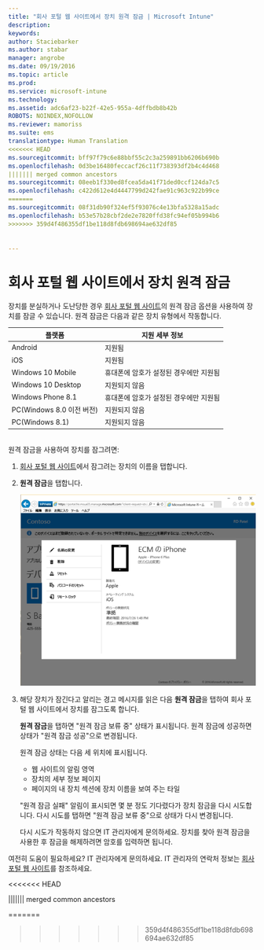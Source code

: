 ```yaml
---
title: "회사 포털 웹 사이트에서 장치 원격 잠금 | Microsoft Intune"
description: 
keywords: 
author: Staciebarker
ms.author: stabar
manager: angrobe
ms.date: 09/19/2016
ms.topic: article
ms.prod: 
ms.service: microsoft-intune
ms.technology: 
ms.assetid: adc6af23-b22f-42e5-955a-4dffbdb8b42b
ROBOTS: NOINDEX,NOFOLLOW
ms.reviewer: mamoriss
ms.suite: ems
translationtype: Human Translation
<<<<<<< HEAD
ms.sourcegitcommit: bff97f79c6e88bbf55c2c3a259891bb6206b690b
ms.openlocfilehash: 0d3be16480feccacf26c11f738393df2b4c4d468
||||||| merged common ancestors
ms.sourcegitcommit: 08eeb1f330ed8fcea5da41f71ded0ccf124da7c5
ms.openlocfilehash: c422d612e4d4447799d242fae91c963c922b99ce
=======
ms.sourcegitcommit: 08f31db90f324ef5f93076c4e13bfa5328a15adc
ms.openlocfilehash: b53e57b28cbf2de2e7820ffd38fc94ef05b994b6
>>>>>>> 359d4f486355df1be118d8fdb698694ae632df85


---
```



# 회사 포털 웹 사이트에서 장치 원격 잠금

장치를 분실하거나 도난당한 경우 [회사 포털 웹 사이트](http://portal.manage.microsoft.com)의 원격 잠금 옵션을 사용하여 장치를 잠글 수 있습니다. 원격 잠금은 다음과 같은 장치 유형에서 작동합니다.

플랫폼  |지원 세부 정보  
---------|---------
Android | 지원됨       
iOS | 지원됨
Windows 10 Mobile | 휴대폰에 암호가 설정된 경우에만 지원됨     
Windows 10 Desktop | 지원되지 않음  
Windows Phone 8.1 | 휴대폰에 암호가 설정된 경우에만 지원됨
PC(Windows 8.0 이전 버전) | 지원되지 않음       
PC(Windows 8.1) | 지원되지 않음

</br>
원격 잠금을 사용하여 장치를 잠그려면:

1.  [회사 포털 웹 사이트](http://portal.manage.microsoft.com)에서 잠그려는 장치의 이름을 탭합니다.

2.  **원격 잠금**을 탭합니다.

    ![remote-lock-option-on-company-portal-website](./media/iwp-screen-with-all-options.png)

3.  해당 장치가 잠긴다고 알리는 경고 메시지를 읽은 다음 **원격 잠금**을 탭하여 회사 포털 웹 사이트에서 장치를 잠그도록 합니다.

    **원격 잠금**을 탭하면 "원격 잠금 보류 중" 상태가 표시됩니다.  원격 잠금에 성공하면 상태가 "원격 잠금 성공"으로 변경됩니다.

    원격 잠금 상태는 다음 세 위치에 표시됩니다.

    * 웹 사이트의 알림 영역
    * 장치의 세부 정보 페이지
    * 페이지의 내 장치 섹션에 장치 이름을 보여 주는 타일

    "원격 잠금 실패" 알림이 표시되면 몇 분 정도 기다렸다가 장치 잠금을 다시 시도합니다. 다시 시도를 탭하면 "원격 잠금 보류 중"으로 상태가 다시 변경됩니다.

    다시 시도가 작동하지 않으면 IT 관리자에게 문의하세요. 장치를 찾아 원격 잠금을 사용한 후 잠금을 해제하려면 암호를 입력하면 됩니다.

여전히 도움이 필요하세요? IT 관리자에게 문의하세요. IT 관리자의 연락처 정보는 [회사 포털 웹 사이트](http://portal.manage.microsoft.com)를 참조하세요.




<<<<<<< HEAD
<!--HONumber=Sep16_HO3-->
||||||| merged common ancestors
<!--HONumber=Aug16_HO5-->
=======
<!--HONumber=Oct16_HO2-->
>>>>>>> 359d4f486355df1be118d8fdb698694ae632df85


